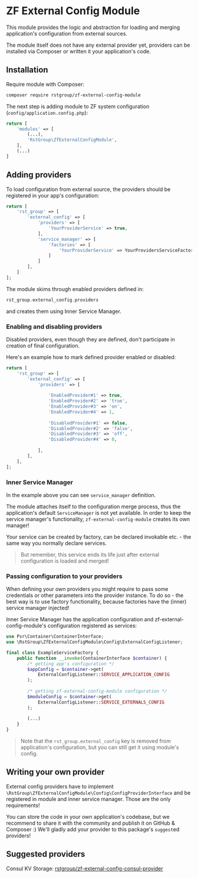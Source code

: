 # ZF External Config Module

This module provides the logic and abstraction for loading and merging application's 
configuration from external sources.

The module itself does not have any external provider yet, providers can be installed
via Composer or written it your application's code.

## Installation

Require module with Composer:

```bash
composer require rstgroup/zf-external-config-module
```

The next step is adding module to ZF system configuration (`config/application.config.php`):
```php
return [
    'modules' => [
        (...),
        'RstGroup\ZfExternalConfigModule',
    ],
    (...)
]
```

## Adding providers

To load configuration from external source, the providers should be registered in your app's configuration:

```php
return [
    'rst_group' => [
        'external_config' => [
            'providers' => [
                'YourProviderService' => true,
            ],
            'service_manager' => [
                'factories' => [
                    'YourProviderService' => YourProvidersServiceFactory::class
                ]
            ]
        ],
    ]
];
```

The module skims through enabled providers defined in: 
```php
rst_group.external_config.providers
````
and creates them using Inner Service Manager.

### Enabling and disabling providers

Disabled providers, even though they are defined, don't participate in creation of
final configuration. 

Here's an example how to mark defined provider enabled or disabled:
 
```php
return [
    'rst_group' => [
        'external_config' => [
            'providers' => [
                
                'EnabledProvider#1' => true,
                'EnabledProvider#2' => 'true',
                'EnabledProvider#3' => 'on',
                'EnabledProvider#4' => 1,
                
                'DisabledProvider#1' => false,
                'DisabledProvider#2' => 'false',
                'DisabledProvider#3' => 'off',
                'DisabledProvider#4' => 0,
                
            ],
        ],
    ],
];
```

### Inner Service Manager

In the example above you can see `service_manager` definition. 

The module attaches itself to the configuration merge process, thus the application's default `ServiceManager`
is not yet available. In order to keep the service manager's functionality, `zf-external-config-module`
creates its own manager!

Your service can be created by factory, can be declared invokable etc. - the same way you
normally declare services. 

>   But remember, this service ends its life just after external configuration is loaded
>   and merged!

### Passing configuration to your providers

When defining your own providers you might require to pass some credentials or other
parameters into the provider instance. To do so - the best way is to use factory
functionality, because factories have the (inner) service manager injected! 

Inner Service Manager has the application configuration and zf-external-config-module's 
configuration registered as services:

```php
use Psr\Container\ContainerInterface;
use \RstGroup\ZfExternalConfigModule\Config\ExternalConfigListener;

final class ExampleServiceFactory {
    public function __invoke(ContainerInterface $container) {
        /* getting app's configuration */
        $appConfig = $container->get(
            ExternalConfigListener::SERVICE_APPLICATION_CONFIG
        );
        
        /* getting zf-external-config-module configuration */
        $moduleConfig = $container->get(
            ExternalConfigListener::SERVICE_EXTERNALS_CONFIG
        );
        
        (...)
    }
}
```

>   Note that the `rst_group.external_config` key is removed from application's configuration,
>   but you can still get it using module's config.

## Writing your own provider

External config providers have to implement `\RstGroup\ZfExternalConfigModule\Config\ConfigProviderInterface`
and be registered in module and inner service manager. Those are the only requirements!  

You can store the code in your own application's codebase, but we recommend to
share it with the community and publish it on GitHub & Composer :) We'll gladly add your
provider to this package's `suggest`ed providers! 

## Suggested providers

Consul KV Storage: [rstgroup/zf-external-config-consul-provider](https://github.com/rstgroup/zf-external-config-consul-provider)
